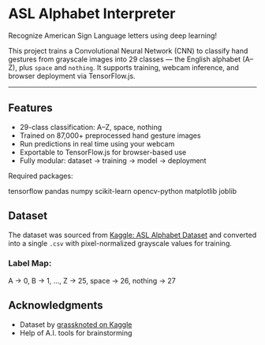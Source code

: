 
#  ASL Alphabet Interpreter  
Recognize American Sign Language letters using deep learning!

This project trains a Convolutional Neural Network (CNN) to classify hand gestures from grayscale images into 29 classes — the English alphabet (A–Z), plus `space` and `nothing`. It supports training, webcam inference, and browser deployment via TensorFlow.js.

---

##  Features

-  29-class classification: A–Z, space, nothing  
-  Trained on 87,000+ preprocessed hand gesture images  
-  Run predictions in real time using your webcam  
-  Exportable to TensorFlow.js for browser-based use  
-  Fully modular: dataset → training → model → deployment




Required packages:

tensorflow
pandas
numpy
scikit-learn
opencv-python
matplotlib
joblib



##  Dataset

The dataset was sourced from [Kaggle: ASL Alphabet Dataset](https://www.kaggle.com/datasets/grassknoted/asl-alphabet) and converted into a single `.csv` with pixel-normalized grayscale values for training.

### Label Map:


A → 0, B → 1, ..., Z → 25, space → 26, nothing → 27





##  Acknowledgments

* Dataset by [grassknoted on Kaggle](https://www.kaggle.com/datasets/grassknoted/asl-alphabet)
* Help of A.I. tools for brainstorming






